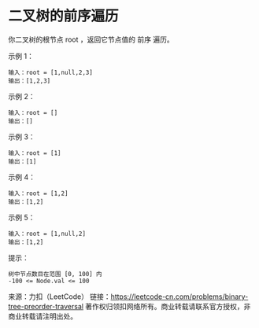 # 二叉树的前序遍历

你二叉树的根节点 root ，返回它节点值的 前序 遍历。



示例 1：
```text
输入：root = [1,null,2,3]
输出：[1,2,3]
```
示例 2：
```text
输入：root = []
输出：[]
```
示例 3：
```text
输入：root = [1]
输出：[1]
```

示例 4：
```text
输入：root = [1,2]
输出：[1,2]
```
示例 5：
```text
输入：root = [1,null,2]
输出：[1,2]
```

提示：
```text
树中节点数目在范围 [0, 100] 内
-100 <= Node.val <= 100
```


来源：力扣（LeetCode）
链接：https://leetcode-cn.com/problems/binary-tree-preorder-traversal
著作权归领扣网络所有。商业转载请联系官方授权，非商业转载请注明出处。